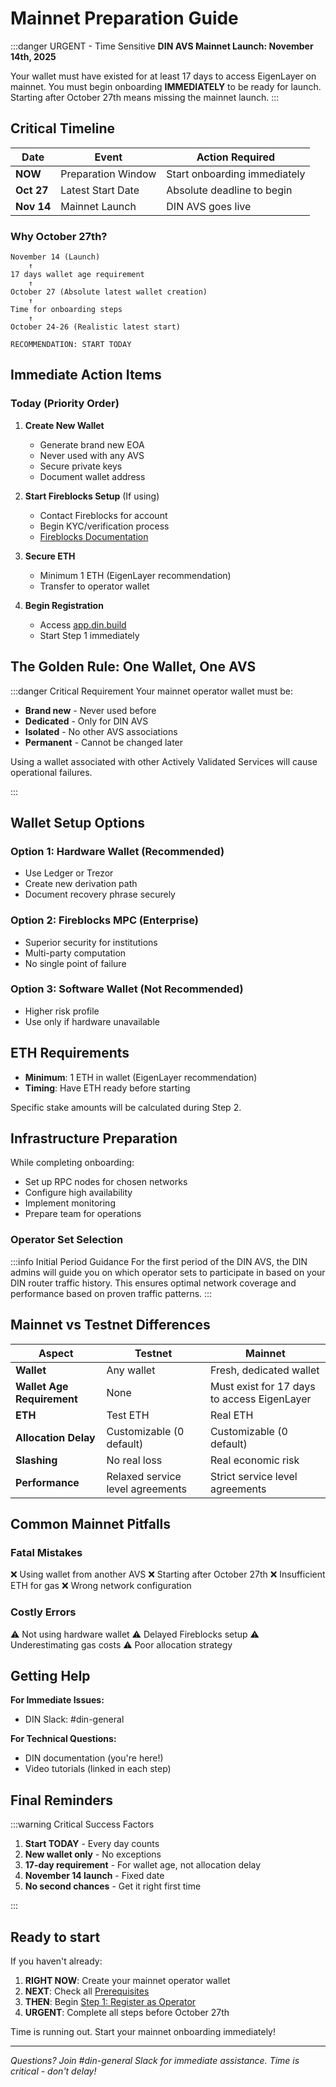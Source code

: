 # Mainnet Preparation Guide

:::danger URGENT - Time Sensitive
**DIN AVS Mainnet Launch: November 14th, 2025**

Your wallet must have existed for at least 17 days to access EigenLayer on mainnet.
You must begin onboarding **IMMEDIATELY** to be ready for launch.
Starting after October 27th means missing the mainnet launch.
:::

## Critical Timeline

| Date | Event | Action Required |
|------|-------|-----------------|
| **NOW** | Preparation Window | Start onboarding immediately |
| **Oct 27** | Latest Start Date | Absolute deadline to begin |
| **Nov 14** | Mainnet Launch | DIN AVS goes live |

### Why October 27th?

```text
November 14 (Launch)
    ↑
17 days wallet age requirement
    ↑
October 27 (Absolute latest wallet creation)
    ↑
Time for onboarding steps
    ↑
October 24-26 (Realistic latest start)

RECOMMENDATION: START TODAY
```

## Immediate Action Items

### Today (Priority Order)

1. **Create New Wallet**
   - Generate brand new EOA
   - Never used with any AVS
   - Secure private keys
   - Document wallet address

2. **Start Fireblocks Setup** (If using)
   - Contact Fireblocks for account
   - Begin KYC/verification process
   - [Fireblocks Documentation](https://docs.eigencloud.xyz/products/eigenlayer/operators/howto/registeroperators/register-operator-with-fireblocks)

3. **Secure ETH**
   - Minimum 1 ETH (EigenLayer recommendation)
   - Transfer to operator wallet

4. **Begin Registration**
   - Access [app.din.build](https://app.din.build)
   - Start Step 1 immediately

## The Golden Rule: One Wallet, One AVS

:::danger Critical Requirement
Your mainnet operator wallet must be:

- **Brand new** - Never used before
- **Dedicated** - Only for DIN AVS
- **Isolated** - No other AVS associations
- **Permanent** - Cannot be changed later

Using a wallet associated with other Actively Validated Services will cause operational failures.

:::

## Wallet Setup Options

### Option 1: Hardware Wallet (Recommended)

- Use Ledger or Trezor
- Create new derivation path
- Document recovery phrase securely

### Option 2: Fireblocks MPC (Enterprise)

- Superior security for institutions
- Multi-party computation
- No single point of failure

### Option 3: Software Wallet (Not Recommended)

- Higher risk profile
- Use only if hardware unavailable

## ETH Requirements

- **Minimum**: 1 ETH in wallet (EigenLayer recommendation)
- **Timing**: Have ETH ready before starting

Specific stake amounts will be calculated during Step 2.

## Infrastructure Preparation

While completing onboarding:

- Set up RPC nodes for chosen networks
- Configure high availability
- Implement monitoring
- Prepare team for operations

### Operator Set Selection

:::info Initial Period Guidance
For the first period of the DIN AVS, the DIN admins will guide you on which operator sets to participate in based on your DIN router traffic history.
This ensures optimal network coverage and performance based on proven traffic patterns.
:::

## Mainnet vs Testnet Differences

| Aspect | Testnet | Mainnet |
|--------|---------|---------|
| **Wallet** | Any wallet | Fresh, dedicated wallet |
| **Wallet Age Requirement** | None | Must exist for 17 days to access EigenLayer |
| **ETH** | Test ETH | Real ETH |
| **Allocation Delay** | Customizable (0 default) | Customizable (0 default) |
| **Slashing** | No real loss | Real economic risk |
| **Performance** | Relaxed service level agreements | Strict service level agreements |

## Common Mainnet Pitfalls

### Fatal Mistakes

❌ Using wallet from another AVS
❌ Starting after October 27th
❌ Insufficient ETH for gas
❌ Wrong network configuration

### Costly Errors

⚠️ Not using hardware wallet
⚠️ Delayed Fireblocks setup
⚠️ Underestimating gas costs
⚠️ Poor allocation strategy

## Getting Help

**For Immediate Issues:**

- DIN Slack: #din-general

**For Technical Questions:**

- DIN documentation (you're here!)
- Video tutorials (linked in each step)

## Final Reminders

:::warning Critical Success Factors

1. **Start TODAY** - Every day counts
2. **New wallet only** - No exceptions
3. **17-day requirement** - For wallet age, not allocation delay
4. **November 14 launch** - Fixed date
5. **No second chances** - Get it right first time

:::

## Ready to start

If you haven't already:

1. **RIGHT NOW**: Create your mainnet operator wallet
2. **NEXT**: Check all [Prerequisites](./prerequisites.md)
3. **THEN**: Begin [Step 1: Register as Operator](./step-1-register-operator.md)
4. **URGENT**: Complete all steps before October 27th

Time is running out. Start your mainnet onboarding immediately!

---

*Questions? Join #din-general Slack for immediate assistance. Time is critical - don't delay!*
